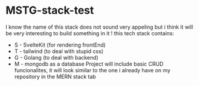 # MSTG-stack-test

I know the name of this stack does not sound very appeling but i think it will be very interesting to build something in it !
this tech stack contains:

- S - SvelteKit (for rendering frontEnd)
- T - tailwind (to deal with stupid css)
- G - Golang (to deal with backend)
- M - mongodb as a database
  Project will include basic CRUD funcionalites, it will look similar to the one i already have on my repository in the MERN stack tab
